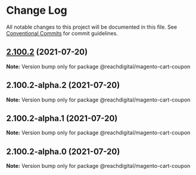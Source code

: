 # Change Log

All notable changes to this project will be documented in this file.
See [Conventional Commits](https://conventionalcommits.org) for commit guidelines.

## [2.100.2](https://github.com/ho-nl/m2-pwa/compare/@reachdigital/magento-cart-coupon@2.100.2-alpha.2...@reachdigital/magento-cart-coupon@2.100.2) (2021-07-20)

**Note:** Version bump only for package @reachdigital/magento-cart-coupon





## 2.100.2-alpha.2 (2021-07-20)

**Note:** Version bump only for package @reachdigital/magento-cart-coupon





## 2.100.2-alpha.1 (2021-07-20)

**Note:** Version bump only for package @reachdigital/magento-cart-coupon





## 2.100.2-alpha.0 (2021-07-20)

**Note:** Version bump only for package @reachdigital/magento-cart-coupon
